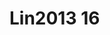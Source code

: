 <a name="material" />

# Lin2013 16
<script type="application/ld+json">
  {
    "@context": "https://schema.org/",
    "@type": "ChemicalSubstance",
    "http://purl.org/dc/terms/conformsTo":
      {
        "@type": "CreativeWork",
        "@id": "https://bioschemas.org/profiles/ChemicalSubstance/0.4-RELEASE/"
      },
    "@id": "https://egonw.github.io/nanowiki/nanowiki463.html#material",
    "name": "Lin2013 16",
    "sameAs: "http://127.0.0.1/mediawiki/index.php/Special:URIResolver/Lin2013_16"
  }
</script>

